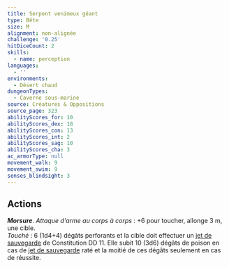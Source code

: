 ```yaml
---
title: Serpent venimeux géant
type: Bête
size: M
alignment: non-alignée
challenge: '0.25'
hitDiceCount: 2
skills:
  - name: perception
languages:
  - ''
environments:
  - Désert chaud
dungeonTypes:
  - Caverne sous-marine
source: Créatures & Oppositions
source_page: 323
abilityScores_for: 10
abilityScores_dex: 18
abilityScores_con: 13
abilityScores_int: 2
abilityScores_sag: 10
abilityScores_cha: 3
ac_armorType: null
movement_walk: 9
movement_swim: 9
senses_blindsight: 3
---
```

## Actions
_**Morsure**_. _Attaque d'arme au corps à corps_ : +6 pour toucher, allonge 3 m, une cible.  
_Touché_ : 6 (1d4+4) dégâts perforants et la cible doit effectuer un [jet de sauvegarde](/utiliser-les-caracteristiques/#jets-de-sauvegarde) de Constitution DD 11. Elle subit 10 (3d6) dégâts de poison en cas de [jet de sauvegarde](/utiliser-les-caracteristiques/#jets-de-sauvegarde) raté et la moitié de ces dégâts seulement en cas de réussite.
